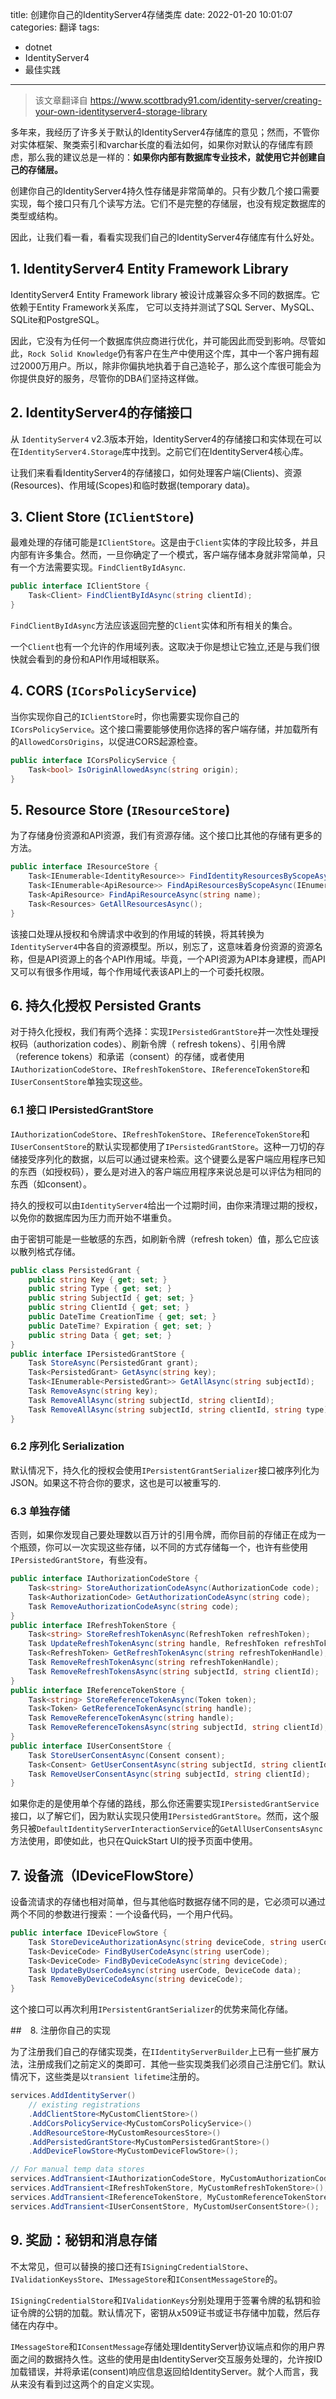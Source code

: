 title: 创建你自己的IdentityServer4存储类库
date: 2022-01-20 10:01:07
categories: 翻译
tags: 
  - dotnet
  - IdentityServer4
  - 最佳实践
---

> 该文章翻译自 https://www.scottbrady91.com/identity-server/creating-your-own-identityserver4-storage-library


多年来，我经历了许多关于默认的IdentityServer4存储库的意见；然而，不管你对实体框架、聚类索引和varchar长度的看法如何，如果你对默认的存储库有顾虑，那么我的建议总是一样的：**如果你内部有数据库专业技术，就使用它并创建自己的存储层。**

创建你自己的IdentityServer4持久性存储是非常简单的。只有少数几个接口需要实现，每个接口只有几个读写方法。它们不是完整的存储层，也没有规定数据库的类型或结构。

因此，让我们看一看，看看实现我们自己的IdentityServer4存储库有什么好处。



## 1. IdentityServer4 Entity Framework Library

IdentityServer4  Entity Framework library 被设计成兼容众多不同的数据库。它依赖于Entity Framework关系库， 它可以支持并测试了SQL Server、MySQL、SQLite和PostgreSQL。

因此，它没有为任何一个数据库供应商进行优化，并可能因此而受到影响。尽管如此，`Rock Solid Knowledge`仍有客户在生产中使用这个库，其中一个客户拥有超过2000万用户。所以，除非你偏执地执着于自己造轮子，那么这个库很可能会为你提供良好的服务，尽管你的DBA们坚持这样做。

## 2. IdentityServer4的存储接口

从 `IdentityServer4` v2.3版本开始，IdentityServer4的存储接口和实体现在可以在`IdentityServer4.Storage`库中找到。之前它们在IdentityServer4核心库。

让我们来看看IdentityServer4的存储接口，如何处理客户端(Clients)、资源(Resources)、作用域(Scopes)和临时数据(temporary data)。



## 3. Client Store (`IClientStore`)

最难处理的存储可能是`IClientStore`。这是由于`Client`实体的字段比较多，并且内部有许多集合。然而，一旦你确定了一个模式，客户端存储本身就非常简单，只有一个方法需要实现。`FindClientByIdAsync`.



```csharp
public interface IClientStore {
    Task<Client> FindClientByIdAsync(string clientId);
}
```

`FindClientByIdAsync`方法应该返回完整的`Client`实体和所有相关的集合。

一个`Client`也有一个允许的作用域列表。这取决于你是想让它独立,还是与我们很快就会看到的身份和API作用域相联系。

## 4. CORS (`ICorsPolicyService`)

当你实现你自己的`IClientStore`时，你也需要实现你自己的`ICorsPolicyService`。这个接口需要能够使用你选择的客户端存储，并加载所有的`AllowedCorsOrigins`，以促进CORS起源检查。



```csharp
public interface ICorsPolicyService {
    Task<bool> IsOriginAllowedAsync(string origin);
}
```

## 5. Resource Store (`IResourceStore`)

为了存储身份资源和API资源，我们有资源存储。这个接口比其他的存储有更多的方法。



```csharp
public interface IResourceStore {
    Task<IEnumerable<IdentityResource>> FindIdentityResourcesByScopeAsync(IEnumerable<string> scopeNames);
    Task<IEnumerable<ApiResource>> FindApiResourcesByScopeAsync(IEnumerable<string> scopeNames);
    Task<ApiResource> FindApiResourceAsync(string name);
    Task<Resources> GetAllResourcesAsync();
}
```

该接口处理从授权和令牌请求中收到的作用域的转换，将其转换为`IdentityServer4`中各自的资源模型。所以，别忘了，这意味着身份资源的资源名称，但是API资源上的各个API作用域。毕竟，一个API资源为API本身建模，而API又可以有很多作用域，每个作用域代表该API上的一个可委托权限。

## 6. 持久化授权 Persisted Grants

对于持久化授权，我们有两个选择：实现`IPersistedGrantStore`并一次性处理授权码（authorization codes）、刷新令牌（ refresh tokens）、引用令牌（reference tokens）和承诺（consent）的存储，或者使用`IAuthorizationCodeStore`、`IRefreshTokenStore`、`IReferenceTokenStore`和`IUserConsentStore`单独实现这些。

### 6.1 接口 IPersistedGrantStore 

`IAuthorizationCodeStore`、`IRefreshTokenStore`、`IReferenceTokenStore`和`IUserConsentStore`的默认实现都使用了`IPersistedGrantStore`。这种一刀切的存储接受序列化的数据，以后可以通过键来检索。这个键要么是客户端应用程序已知的东西（如授权码），要么是对进入的客户端应用程序来说总是可以评估为相同的东西（如consent）。

持久的授权可以由`IdentityServer4`给出一个过期时间，由你来清理过期的授权，以免你的数据库因为压力而开始不堪重负。

由于密钥可能是一些敏感的东西，如刷新令牌（refresh token）值，那么它应该以散列格式存储。



```csharp
public class PersistedGrant {
    public string Key { get; set; }
    public string Type { get; set; }
    public string SubjectId { get; set; }
    public string ClientId { get; set; }
    public DateTime CreationTime { get; set; }
    public DateTime? Expiration { get; set; }
    public string Data { get; set; }
}
public interface IPersistedGrantStore {
    Task StoreAsync(PersistedGrant grant);
    Task<PersistedGrant> GetAsync(string key);
    Task<IEnumerable<PersistedGrant>> GetAllAsync(string subjectId);
    Task RemoveAsync(string key);
    Task RemoveAllAsync(string subjectId, string clientId);
    Task RemoveAllAsync(string subjectId, string clientId, string type);
}
```



### 6.2 序列化 Serialization

默认情况下，持久化的授权会使用`IPersistentGrantSerializer`接口被序列化为JSON。如果这不符合你的要求，这也是可以被重写的.

### 6.3 单独存储

否则，如果你发现自己要处理数以百万计的引用令牌，而你目前的存储正在成为一个瓶颈，你可以一次实现这些存储，以不同的方式存储每一个，也许有些使用`IPersistedGrantStore`，有些没有。



```csharp
public interface IAuthorizationCodeStore {
	Task<string> StoreAuthorizationCodeAsync(AuthorizationCode code);
	Task<AuthorizationCode> GetAuthorizationCodeAsync(string code);
	Task RemoveAuthorizationCodeAsync(string code);
}
public interface IRefreshTokenStore {
	Task<string> StoreRefreshTokenAsync(RefreshToken refreshToken);
	Task UpdateRefreshTokenAsync(string handle, RefreshToken refreshToken);
	Task<RefreshToken> GetRefreshTokenAsync(string refreshTokenHandle);
	Task RemoveRefreshTokenAsync(string refreshTokenHandle);
	Task RemoveRefreshTokensAsync(string subjectId, string clientId);
}
public interface IReferenceTokenStore {
	Task<string> StoreReferenceTokenAsync(Token token);
	Task<Token> GetReferenceTokenAsync(string handle);
	Task RemoveReferenceTokenAsync(string handle);
	Task RemoveReferenceTokensAsync(string subjectId, string clientId);
}
public interface IUserConsentStore {
	Task StoreUserConsentAsync(Consent consent);
	Task<Consent> GetUserConsentAsync(string subjectId, string clientId);
	Task RemoveUserConsentAsync(string subjectId, string clientId);
}
```

如果你走的是使用单个存储的路线，那么你还需要实现`IPersistedGrantService`接口，以了解它们，因为默认实现只使用`IPersistedGrantStore`。然而，这个服务只被`DefaultIdentityServerInteractionService`的`GetAllUserConsentsAsync`方法使用，即使如此，也只在QuickStart UI的授予页面中使用。

## 7. 设备流（IDeviceFlowStore）

设备流请求的存储也相对简单，但与其他临时数据存储不同的是，它必须可以通过两个不同的参数进行搜索：一个设备代码，一个用户代码。



```csharp
public interface IDeviceFlowStore {
	Task StoreDeviceAuthorizationAsync(string deviceCode, string userCode, DeviceCode data);
	Task<DeviceCode> FindByUserCodeAsync(string userCode);
	Task<DeviceCode> FindByDeviceCodeAsync(string deviceCode);
	Task UpdateByUserCodeAsync(string userCode, DeviceCode data);
	Task RemoveByDeviceCodeAsync(string deviceCode);
}
```

这个接口可以再次利用`IPersistentGrantSerializer`的优势来简化存储。



##　8. 注册你自己的实现

为了注册我们自己的存储实现类，在`IIdentityServerBuilder`上已有一些扩展方法，注册成我们之前定义的类即可．其他一些实现类我们必须自己注册它们。默认情况下，这些类是以`transient lifetime`注册的。

```csharp
services.AddIdentityServer()
    // existing registrations
    .AddClientStore<MyCustomClientStore>()
    .AddCorsPolicyService<MyCustomCorsPolicyService>()
    .AddResourceStore<MyCustomResourcesStore>()
    .AddPersistedGrantStore<MyCustomPersistedGrantStore>()
    .AddDeviceFlowStore<MyCustomDeviceFlowStore>(); 

// For manual temp data stores
services.AddTransient<IAuthorizationCodeStore, MyCustomAuthorizationCodeStore>();
services.AddTransient<IRefreshTokenStore, MyCustomRefreshTokenStore>();
services.AddTransient<IReferenceTokenStore, MyCustomReferenceTokenStore>();
services.AddTransient<IUserConsentStore, MyCustomUserConsentStore>();
```

## 9. 奖励：秘钥和消息存储

不太常见，但可以替换的接口还有`ISigningCredentialStore`、`IValidationKeysStore`、`IMessageStore`和`IConsentMessageStore`的。

`ISigningCredentialStore`和`IValidationKeys`分别处理用于签署令牌的私钥和验证令牌的公钥的加载。默认情况下，密钥从x509证书或证书存储中加载，然后存储在内存中。

`IMessageStore`和`IConsentMessage`存储处理IdentityServer协议端点和你的用户界面之间的数据持久性。这些的使用是由IdentityServer交互服务处理的，允许按ID加载错误，并将承诺(consent)响应信息返回给IdentityServer。就个人而言，我从来没有看到过这两个的自定义实现。